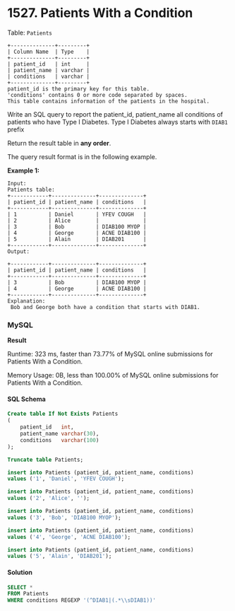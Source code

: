 # 1527. Patients With a Condition

Table: `Patients`

```
+--------------+---------+
| Column Name  | Type    |
+--------------+---------+
| patient_id   | int     |
| patient_name | varchar |
| conditions   | varchar |
+--------------+---------+
patient_id is the primary key for this table.
'conditions' contains 0 or more code separated by spaces. 
This table contains information of the patients in the hospital.
```

Write an SQL query to report the patient\_id, patient\_name all conditions of patients who have Type I Diabetes. Type I Diabetes always starts with `DIAB1` prefix

Return the result table in **any order**.

The query result format is in the following example.

**Example 1:**

```
Input: 
Patients table:
+------------+--------------+--------------+
| patient_id | patient_name | conditions   |
+------------+--------------+--------------+
| 1          | Daniel       | YFEV COUGH   |
| 2          | Alice        |              |
| 3          | Bob          | DIAB100 MYOP |
| 4          | George       | ACNE DIAB100 |
| 5          | Alain        | DIAB201      |
+------------+--------------+--------------+
Output:
 
+------------+--------------+--------------+
| patient_id | patient_name | conditions   |
+------------+--------------+--------------+
| 3          | Bob          | DIAB100 MYOP |
| 4          | George       | ACNE DIAB100 | 
+------------+--------------+--------------+
Explanation:
 Bob and George both have a condition that starts with DIAB1.
```

### MySQL <a href="#javascript" id="javascript"></a>

**Result**

Runtime: 323 ms, faster than 73.77% of MySQL online submissions for Patients With a Condition.

Memory Usage: 0B, less than 100.00% of MySQL online submissions for Patients With a Condition.

#### SQL Schema

```sql
Create table If Not Exists Patients
(
    patient_id   int,
    patient_name varchar(30),
    conditions   varchar(100)
);

Truncate table Patients;

insert into Patients (patient_id, patient_name, conditions)
values ('1', 'Daniel', 'YFEV COUGH');

insert into Patients (patient_id, patient_name, conditions)
values ('2', 'Alice', '');

insert into Patients (patient_id, patient_name, conditions)
values ('3', 'Bob', 'DIAB100 MYOP');

insert into Patients (patient_id, patient_name, conditions)
values ('4', 'George', 'ACNE DIAB100');

insert into Patients (patient_id, patient_name, conditions)
values ('5', 'Alain', 'DIAB201');
```

#### Solution <a href="#javascript" id="javascript"></a>

```sql
SELECT *
FROM Patients
WHERE conditions REGEXP '(^DIAB1|(.*\\sDIAB1))'
```
